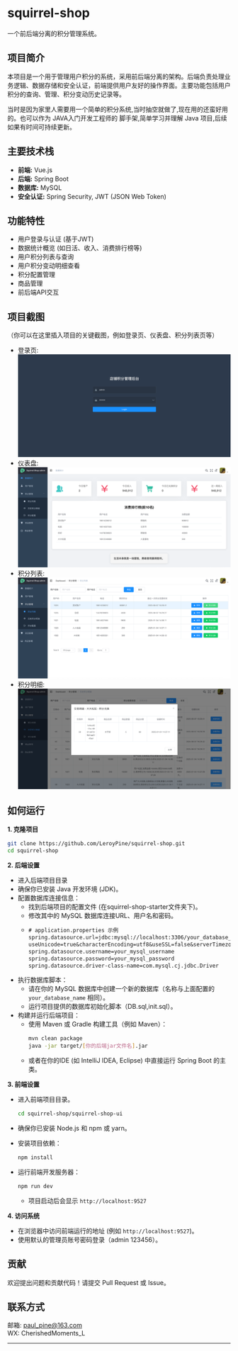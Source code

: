 # squirrel-shop

一个前后端分离的积分管理系统。

## 项目简介

本项目是一个用于管理用户积分的系统，采用前后端分离的架构。后端负责处理业务逻辑、数据存储和安全认证，前端提供用户友好的操作界面。主要功能包括用户积分的查询、管理、积分变动历史记录等。

当时是因为家里人需要用一个简单的积分系统,当时抽空就做了,现在用的还蛮好用的。也可以作为 JAVA入门开发工程师的 脚手架,简单学习并理解 Java 项目,后续如果有时间可持续更新。

## 主要技术栈

*   **前端:** Vue.js
*   **后端:** Spring Boot
*   **数据库:** MySQL
*   **安全认证:** Spring Security, JWT (JSON Web Token)

## 功能特性

*   用户登录与认证 (基于JWT)
*   数据统计概览 (如日活、收入、消费排行榜等)
*   用户积分列表与查询
*   用户积分变动明细查看
*   积分配置管理
*   商品管理
*   前后端API交互

## 项目截图

（你可以在这里插入项目的关键截图，例如登录页、仪表盘、积分列表页等）

*   登录页: ![img.png](img.png)
*   仪表盘: ![img_1.png](img_1.png)
*   积分列表:![img_2.png](img_2.png)
*   积分明细: ![img_3.png](img_3.png)

## 如何运行

**1. 克隆项目**

```bash
git clone https://github.com/LeroyPine/squirrel-shop.git
cd squirrel-shop
```

**2. 后端设置**

*   进入后端项目目录
*   确保你已安装 Java 开发环境 (JDK)。
*   配置数据库连接信息：
    *   找到后端项目的配置文件 (在squirrel-shop-starter文件夹下)。
    *   修改其中的 MySQL 数据库连接URL、用户名和密码。
    *   ```properties
        # application.properties 示例
        spring.datasource.url=jdbc:mysql://localhost:3306/your_database_name?useUnicode=true&characterEncoding=utf8&useSSL=false&serverTimezone=Asia/Shanghai
        spring.datasource.username=your_mysql_username
        spring.datasource.password=your_mysql_password
        spring.datasource.driver-class-name=com.mysql.cj.jdbc.Driver
        ```
*   执行数据库脚本：
    *   请在你的 MySQL 数据库中创建一个新的数据库（名称与上面配置的 `your_database_name` 相同）。
    *   运行项目提供的数据库初始化脚本（DB.sql,init.sql）。
*   构建并运行后端项目：
    *   使用 Maven 或 Gradle 构建工具（例如 Maven）：
        ```bash
        mvn clean package
        java -jar target/[你的后端jar文件名].jar
        ```
    *   或者在你的IDE (如 IntelliJ IDEA, Eclipse) 中直接运行 Spring Boot 的主类。

**3. 前端设置**

*   进入前端项目目录。
    ```bash
    cd squirrel-shop/squirrel-shop-ui
    ```
    
*   确保你已安装 Node.js 和 npm 或 yarn。
*   安装项目依赖：
    ```bash
    npm install
    ```
*   运行前端开发服务器：
    ```bash
    npm run dev
    ```
    *   项目启动后会显示 `http://localhost:9527`

**4. 访问系统**

*   在浏览器中访问前端运行的地址 (例如 `http://localhost:9527`)。
*   使用默认的管理员账号密码登录（admin 123456）。

## 贡献

欢迎提出问题和贡献代码！请提交 Pull Request 或 Issue。

## 联系方式

邮箱: paul_pine@163.com  
WX: CherishedMoments_L

---
```
